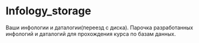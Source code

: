 # Infology_storage
Ваши инфологии и даталогии(переезд с диска). 
Парочка разработанных инфологий и даталогий для прохождения курса по базам данных.
